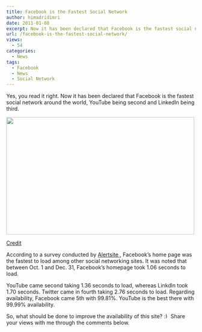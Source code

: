 ```yaml
---
title: Facebook is the Fastest Social Network
author: himadridimri
date: 2011-01-08
excerpt: Now it has been declared that Facebook is the fastest social network around the world, YouTube being second and Linkedln being third.
url: /facebook-is-the-fastest-social-network/
views:
  - 54
categories:
  - News
tags:
  - Facebook
  - News
  - Social Network
---
```

Yes, you read it right. Now it has been declared that Facebook is the fastest social network around the world, YouTube being second and Linkedln being third.

<a href="http://fbknol.com/facebook-is-the-fastest-social-network/facebook-fastest-social-network/" onclick="_gaq.push(['_trackEvent', 'outbound-article', 'http://fbknol.com/facebook-is-the-fastest-social-network/facebook-fastest-social-network/', '']);" rel="attachment wp-att-5071"><img class="alignnone size-full wp-image-5071" src="http://cdn.devilsworkshop.org/files/2011/01/Facebook-Fastest-Social-Network.png" alt="" width="500" height="312" /></a>

<a href="http://blog.alertsite.com/2011/01/facebook-is-fastest-social-network-youtube-most-reliable-in-q4/" onclick="_gaq.push(['_trackEvent', 'outbound-article', 'http://blog.alertsite.com/2011/01/facebook-is-fastest-social-network-youtube-most-reliable-in-q4/', 'Credit']);" >Credit</a>

According to a survey conducted by <a href="http://blog.alertsite.com/2011/01/facebook-is-fastest-social-network-youtube-most-reliable-in-q4/" onclick="_gaq.push(['_trackEvent', 'outbound-article', 'http://blog.alertsite.com/2011/01/facebook-is-fastest-social-network-youtube-most-reliable-in-q4/', 'Alertsite ']);" >Alertsite </a>, Facebook&#8217;s home page was the fastest to load among other social networking sites. It was noted that between Oct. 1 and Dec. 31, Facebook&#8217;s homepage took 1.06 seconds to load.

YouTube came second taking 1.36 seconds to load, whereas Linkdln took 1.70 seconds. Twitter came in fourth taking 2.76 seconds to load. Regarding availability, Facebook came 5th with 99.81%. YouTube is the best there with 99.99% availability.

So, what should be done to improve the availability of this site? <img src="http://devilsworkshop.org/wp-includes/images/smilies/simple-smile.png" alt=":)" class="wp-smiley" style="height: 1em; max-height: 1em;" /> Share your views with me through the comments below.
